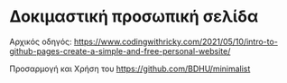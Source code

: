 # Δοκιμαστική προσωπική σελίδα

Αρχικός οδηγός: https://www.codingwithricky.com/2021/05/10/intro-to-github-pages-create-a-simple-and-free-personal-website/

Προσαρμογή και Χρήση του https://github.com/BDHU/minimalist
